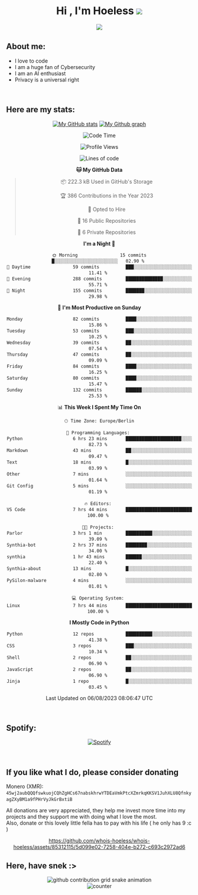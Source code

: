 <h1 align="center">Hi , I'm Hoeless <img src="https://media.giphy.com/media/hvRJCLFzcasrR4ia7z/giphy.gif" width="35"></h1>
<p align="center">
  <a href="https://github.com/whois-hoeless"><img src="https://readme-typing-svg.demolab.com?font=Roboto+Mono&weight=300&size=28&duration=4000&pause=100&color=C109F7&center=true&vCenter=true&width=580&height=127&lines=I'm+a+programmer;I'm+an+AI+enthusiast;I'm+a+big+fan+of+Neural+Networks;I'm+interested+in+Computer+Science;I+love+Cybersecurity;By+the+way+I+use+Arch+%F0%9F%92%80"></a>
</p>

## About me:

- I love to code
- I am a huge fan of Cybersecurity
- I am an AI enthusiast
- Privacy is a universal right

<br>

## Here are my stats:

<div align="center">
    
 [![My GitHub stats](https://github-readme-stats.vercel.app/api?username=whois-hoeless&count_private=true&show_icons=true&theme=radical)](https://github.com/whois-hoeless)
 [![My Github graph](http://github-profile-summary-cards.vercel.app/api/cards/profile-details?username=whois-hoeless&theme=radical)](https://github.com/whois-hoeless)

<!--START_SECTION:waka-->
![Code Time](http://img.shields.io/badge/Code%20Time-94%20hrs%209%20mins-blue)

![Profile Views](http://img.shields.io/badge/Profile%20Views-3-blue)

![Lines of code](https://img.shields.io/badge/From%20Hello%20World%20I%27ve%20Written-36.7%20thousand%20lines%20of%20code-blue)

**🐱 My GitHub Data** 

> 📦 222.3 kB Used in GitHub's Storage 
 > 
> 🏆 386 Contributions in the Year 2023
 > 
> 💼 Opted to Hire
 > 
> 📜 16 Public Repositories 
 > 
> 🔑 6 Private Repositories 
 > 
**I'm a Night 🦉** 

```text
🌞 Morning                15 commits          █░░░░░░░░░░░░░░░░░░░░░░░░   02.90 % 
🌆 Daytime                59 commits          ███░░░░░░░░░░░░░░░░░░░░░░   11.41 % 
🌃 Evening                288 commits         ██████████████░░░░░░░░░░░   55.71 % 
🌙 Night                  155 commits         ███████░░░░░░░░░░░░░░░░░░   29.98 % 
```
📅 **I'm Most Productive on Sunday** 

```text
Monday                   82 commits          ████░░░░░░░░░░░░░░░░░░░░░   15.86 % 
Tuesday                  53 commits          ███░░░░░░░░░░░░░░░░░░░░░░   10.25 % 
Wednesday                39 commits          ██░░░░░░░░░░░░░░░░░░░░░░░   07.54 % 
Thursday                 47 commits          ██░░░░░░░░░░░░░░░░░░░░░░░   09.09 % 
Friday                   84 commits          ████░░░░░░░░░░░░░░░░░░░░░   16.25 % 
Saturday                 80 commits          ████░░░░░░░░░░░░░░░░░░░░░   15.47 % 
Sunday                   132 commits         ██████░░░░░░░░░░░░░░░░░░░   25.53 % 
```


📊 **This Week I Spent My Time On** 

```text
🕑︎ Time Zone: Europe/Berlin

💬 Programming Languages: 
Python                   6 hrs 23 mins       █████████████████████░░░░   82.73 % 
Markdown                 43 mins             ██░░░░░░░░░░░░░░░░░░░░░░░   09.47 % 
Text                     18 mins             █░░░░░░░░░░░░░░░░░░░░░░░░   03.99 % 
Other                    7 mins              ░░░░░░░░░░░░░░░░░░░░░░░░░   01.64 % 
Git Config               5 mins              ░░░░░░░░░░░░░░░░░░░░░░░░░   01.19 % 

🔥 Editors: 
VS Code                  7 hrs 44 mins       █████████████████████████   100.00 % 

🐱‍💻 Projects: 
Parlor                   3 hrs 1 min         ██████████░░░░░░░░░░░░░░░   39.09 % 
Synthia-bot              2 hrs 37 mins       ████████░░░░░░░░░░░░░░░░░   34.00 % 
synthia                  1 hr 43 mins        ██████░░░░░░░░░░░░░░░░░░░   22.40 % 
Synthia-about            13 mins             █░░░░░░░░░░░░░░░░░░░░░░░░   02.80 % 
PySilon-malware          4 mins              ░░░░░░░░░░░░░░░░░░░░░░░░░   01.01 % 

💻 Operating System: 
Linux                    7 hrs 44 mins       █████████████████████████   100.00 % 
```

**I Mostly Code in Python** 

```text
Python                   12 repos            ██████████░░░░░░░░░░░░░░░   41.38 % 
CSS                      3 repos             ███░░░░░░░░░░░░░░░░░░░░░░   10.34 % 
Shell                    2 repos             ██░░░░░░░░░░░░░░░░░░░░░░░   06.90 % 
JavaScript               2 repos             ██░░░░░░░░░░░░░░░░░░░░░░░   06.90 % 
Jinja                    1 repo              █░░░░░░░░░░░░░░░░░░░░░░░░   03.45 % 
```




 Last Updated on 06/08/2023 08:06:47 UTC
<!--END_SECTION:waka-->
</div>
<br>

## Spotify:

<div align="center">

[![Spotify](https://whois-hoeless.vercel.app/api/spotify?background_color=0d1117&border_color=090d13)](https://open.spotify.com/user/heanchenhorst)
</div>

<br>

## If you like what I do, please consider donating

Monero (XMR): ```45wj2aubQQQfswkuojCQhZgHCs67nabskhrwYTDEaVmkPtcXZmrkqKKSV1JuhXLU8QfnkyagZXyBM1a9fPHrVyJkGrBxtiB```

All donations are very appreciated, they help me invest more time into my projects and they support me with doing what I love the most.  
Also, donate or this lovely little fella has to pay with his life (  he only has 9 :c  )

<div align="center">


https://github.com/whois-hoeless/whois-hoeless/assets/85312115/5d099e02-7258-404e-b272-c693c2972ad6


</div>

## Here, have snek :>
<div align="center">
<picture>
  <source media="(prefers-color-scheme: dark)" srcset="https://raw.githubusercontent.com/whois-hoeless/whois-hoeless/output/github-contribution-grid-snake-dark.svg">
  <source media="(prefers-color-scheme: light)" srcset="https://raw.githubusercontent.com/whois-hoeless/whois-hoeless/output/github-contribution-grid-snake.svg">
  <img alt="github contribution grid snake animation" src="https://raw.githubusercontent.com/whois-hoeless/whois-hoeless/output/github-contribution-grid-snake.svg">
</div>

<div align="center">
  <img src="https://moe-counter.glitch.me/get/@hoeless_count?theme=rule34" alt="counter" />
</div>
